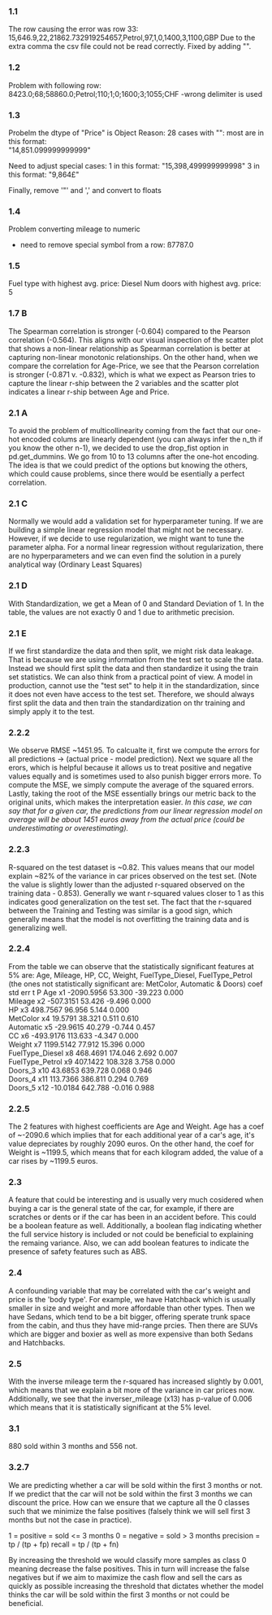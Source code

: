### 1.1 
The row causing the error was row 33:
15,646.9,22,21862.732919254657,Petrol,97,1,0,1400,3,1100,GBP
Due to the extra comma the csv file could not be read correctly. Fixed by adding "".

### 1.2
Problem with following row:
8423.0;68;58860.0;Petrol;110;1;0;1600;3;1055;CHF
-wrong delimiter is used

### 1.3
Probelm the dtype of "Price" is Object
Reason:
28 cases with "":
most are in this format:  
"14,851.099999999999"

Need to adjust special cases:
1 in this format:
"15,398,499999999998"
3 in this format:
"9,864£"

Finally, remove '"' and ',' and convert to floats

### 1.4
Problem converting mileage to numeric
- need to remove special symbol from a row: ß7787.0

### 1.5
Fuel type with highest avg. price:  Diesel
Num doors with highest avg. price:  5

### 1.7 B
The Spearman correlation is stronger (-0.604) compared to the Pearson correlation (-0.564). This aligns with our visual inspection of the scatter plot that shows a non-linear relationship as Spearman correlation is better at capturing non-linear monotonic relationships. On the other hand, when we compare the correlation for Age-Price, we see that the Pearson correlation is stronger (-0.871 v. -0.832), which is what we expect as Pearson tries to capture the linear r-ship between the 2 variables and the scatter plot indicates a linear r-ship between Age and Price.

### 2.1 A
To avoid the problem of multicollinearity coming from the fact that our one-hot encoded colums are linearly dependent (you can always infer the n_th if you know the other n-1), we decided to use the drop_fist option in pd.get_dummins. We go from 10 to 13 columns after the one-hot encoding.
The idea is that we could predict of the options but knowing the others, which could cause problems, since there would be esentially a perfect correlation.
### 2.1 C
Normally we would add a validation set for hyperparameter tuning. If we are building a simple linear regression model that might not be necessary. However, if we decide to use regularization, we might want to tune the parameter alpha.
For a normal linear regression without regularization, there are no hyperparameters and we can even find the solution in a purely analytical way (Ordinary Least Squares)
### 2.1 D
With Standardization, we get a Mean of 0 and Standard Deviation of 1. In the table, the values are not exactly 0 and 1 due to arithmetic precision.
### 2.1 E
If we first standardize the data and then split, we might risk data leakage. That is because we are using information from the test set to scale the data. Instead we should first split the data and then standardize it using the train set statistics.
We can also think from a practical point of view. A model in production, cannot use the "test set" to help it in the standardization, since it does not even have access to the test set. Therefore, we should always first split the data and then train the standardization on thr training and simply apply it to the test.
### 2.2.2
We observe RMSE ~1451.95. To calcualte it, first we compute the errors for all predictions -> (actual price - model prediction). Next we square all the erors, which is helpful because it allows us to treat positive and negative values equally and is sometimes used to also punish bigger errors more. To compute the MSE, we simply compute the average of the squared errors. Lastly, taking the root of the MSE essentially brings our metric back to the original units, which makes the interpretation easier. *In this case, we can say that for a given car, the predictions from our linear regression model on average will be about 1451 euros away from the actual price (could be underestimating or overestimating).*
### 2.2.3
R-squared on the test dataset is ~0.82. This values means that our model explain ~82% of the variance in car prices observed on the test set. (Note the value is slightly lower than the adjusted r-squared observed on the training data - 0.853). Generally we want r-squared values closer to 1 as this indicates good generalization on the test set.
The fact that the r-squared between the Training and Testing was similar is a good sign, which generally means that the model is not overfitting the training data and is generalizing well.

### 2.2.4
From the table we can observe that the statistically significant features at 5% are: Age, Mileage, HP, CC, Weight, FuelType_Diesel, FuelType_Petrol (the ones not statistically significant are: MetColor, Automatic & Doors)
                            coef          std err    t           P
Age             x1         -2090.5956     53.300    -39.223      0.000   
Mileage         x2          -507.3151     53.426     -9.496      0.000   
HP              x3           498.7567     96.956      5.144      0.000   
MetColor        x4            19.5791     38.321      0.511      0.610   
Automatic       x5           -29.9615     40.279     -0.744      0.457  
CC              x6          -493.9176    113.633     -4.347      0.000   
Weight          x7          1199.5142     77.912     15.396      0.000   
FuelType_Diesel x8           468.4691    174.046      2.692      0.007   
FuelType_Petrol x9           407.1422    108.328      3.758      0.000   
Doors_3         x10           43.6853    639.728      0.068      0.946   
Doors_4         x11          113.7366    386.811      0.294      0.769   
Doors_5         x12          -10.0184    642.788     -0.016      0.988   

### 2.2.5
The 2 features with highest coefficients are Age and Weight. Age has a coef of ~-2090.6 which implies that for each additional year of a car's age, it's value depreciates by roughly 2090 euros. On the other hand, the coef for Weight is ~1199.5, which means that for each kilogram added, the value of a car rises by ~1199.5 euros.

### 2.3

A feature that could be interesting and is usually very much cosidered when buying a car is the general state of the car, for example, if there are scratches or dents or if the car has been in an accident before. This could be a boolean feature as well.
Additionally, a boolean flag indicating whether the full service history is included or not could be beneficial
to explaining the remaing variance. Also, we can add boolean features to indicate the presence of safety features such as ABS.


### 2.4
A confounding variable that may be correlated with the car's weight and price is the 'body type'. For example, we have Hatchback which is usually smaller in size and weight and more affordable than other types.
Then we have Sedans, which tend to be a bit bigger, offering sperate trunk space from the cabin, and thus they have mid-range prcies. Then there are SUVs which are bigger and boxier as well as more expensive than both Sedans and Hatchbacks. 

### 2.5
With the inverse mileage term the r-squared has increased slightly by 0.001,
which means that we explain a bit more of the variance in car prices now. Additionally, we see that the inverser_mileage (x13) has p-value  of 0.006 which means that it is statistically significant at the 5% level.

### 3.1
880 sold within 3 months and 556 not.

### 3.2.7
We are predicting whether a car will be sold within the first 3 months or not.
If we predict that the car will not be sold within the first 3 months we can discount the price. How can we ensure that we capture all the 0 classes such that we minimize the false positives (falsely think we will sell first 3 months but not the case in practice).

1 = positive = sold <= 3 months
0 = negative = sold > 3 months
precision = tp / (tp + fp)
recall = tp / (tp + fn)

By increasing the threshold we would classify more samples as class 0 meaning decrease the false positives. This in turn will increase the false negatives but if we aim to maximize the cash flow and sell the cars as quickly as possible increasing the threshold that dictates whether the model thinks the car will be sold within the first 3 months or not could be beneficial.